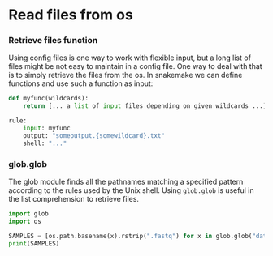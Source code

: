 # Read files from os

### Retrieve files function

Using config files is one way to work with flexible input, but a long list of files might be not easy to maintain in a config file. One way to deal with that is to simply retrieve the files from the os. In snakemake we can define functions and use such a function as input:

```python
def myfunc(wildcards):
    return [... a list of input files depending on given wildcards ...]

rule:
    input: myfunc
    output: "someoutput.{somewildcard}.txt"
    shell: "..."
```

### glob.glob

The glob module finds all the pathnames matching a specified pattern according to the rules used by the Unix shell. Using `glob.glob` is useful in the list comprehension to retrieve files.

```python
import glob
import os

SAMPLES = [os.path.basename(x).rstrip(".fastq") for x in glob.glob("data/samples/*")]
print(SAMPLES)
```

###
